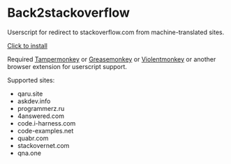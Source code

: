 # Back2stackoverflow

Userscript for redirect to stackoverflow.com from machine-translated sites.

[Click to install](https://raw.githubusercontent.com/Taraflex/Back2stackoverflow/master/back2stackoverflow.user.js)

Required [Tampermonkey](https://tampermonkey.net/) or [Greasemonkey](https://www.greasespot.net/) or [Violentmonkey](https://violentmonkey.github.io/get-it/) or another browser extension for userscript support.

Supported sites:
- qaru.site
- askdev.info
- programmerz.ru
- 4answered.com
- code.i-harness.com
- code-examples.net
- quabr.com
- stackovernet.com
- qna.one